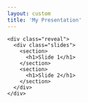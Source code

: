 ```yaml
---
layout: custom
title: 'My Presentation'
---
```


<!DOCTYPE html>
<html>
  <head>
    <!-- Include Reveal.js styles (you might need to adjust the path) -->
    <link rel="stylesheet" href="lib/jsreveal/dist/reveal.css">
  </head>
  <body>
    <!-- Add the Reveal.js initialization script here -->
    <script src="lib/jsreveal/dist/reveal.js"></script>
    <script>
      Reveal.initialize({
        controls: true,
        progress: true,
        history: true,
        center: true,
        transition: 'slide'
      });
    </script>

    <div class="reveal">
      <div class="slides">
        <section>
          <h1>Slide 1</h1>
        </section>
        <section>
          <h1>Slide 2</h1>
        </section>
      </div>
    </div>
  </body>
</html>
